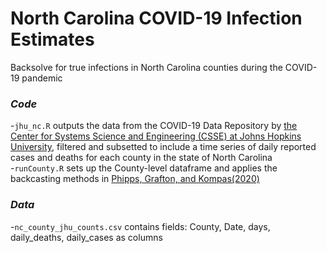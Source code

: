 # **North Carolina COVID-19 Infection Estimates**
Backsolve for true infections in North Carolina counties during the COVID-19 pandemic 

### **_Code_**
-```jhu_nc.R``` outputs the data from the COVID-19 Data Repository by [the Center for Systems Science and Engineering (CSSE) at Johns Hopkins University](https://github.com/CSSEGISandData/COVID-19), filtered and subsetted to include a time series of daily reported cases and deaths for each county in the state of North Carolina   
-```runCounty.R``` sets up the County-level dataframe and applies the backcasting methods in [Phipps, Grafton, and Kompas(2020)](https://doi.org/10.1098/rsos.200909)

### **_Data_**
-```nc_county_jhu_counts.csv``` contains fields: County, Date, days, daily_deaths, daily_cases as columns 

